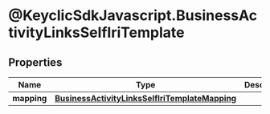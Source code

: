 # @KeyclicSdkJavascript.BusinessActivityLinksSelfIriTemplate

## Properties
Name | Type | Description | Notes
------------ | ------------- | ------------- | -------------
**mapping** | [**BusinessActivityLinksSelfIriTemplateMapping**](BusinessActivityLinksSelfIriTemplateMapping.md) |  | [optional] 


